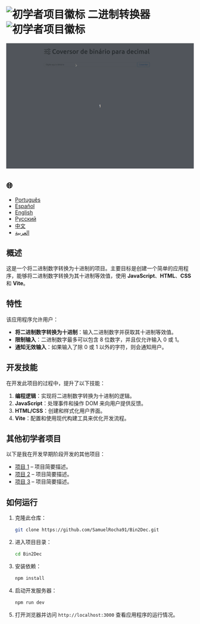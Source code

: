 # ![初学者项目徽标](https://img.icons8.com/emoji/48/000000/star-emoji.png) 二进制转换器 ![初学者项目徽标](https://img.icons8.com/emoji/48/000000/star-emoji.png)

![演示](./gifs/conversor.gif)

<h2>🌐</h2>
<ul>
  <li><a href="https://github.com/SamuelRocha91/Bin2Dec" target="_blank">Português</a></li>
  <li><a href="https://github.com/SamuelRocha91/Bin2Dec/blob/main/README_es.md" target="_blank">Español</a></li>
  <li><a href="https://github.com/SamuelRocha91/Bin2Dec/blob/main/README_en.md" target="_blank">English</a></li>
  <li><a href="https://github.com/SamuelRocha91/Bin2Dec/blob/main/README_ru.md" target="_blank">Русский</a></li>
  <li><a href="https://github.com/SamuelRocha91/Bin2Dec/blob/main/README_ch.md" target="_blank">中文</a></li>
  <li><a href="https://github.com/SamuelRocha91/Bin2Dec/blob/main/README_ar.md" target="_blank">العربية</a></li>
</ul>

## 概述

这是一个将二进制数字转换为十进制的项目。主要目标是创建一个简单的应用程序，能够将二进制数字转换为其十进制等效值，使用 **JavaScript**、**HTML**、**CSS** 和 **Vite**。

## 特性

该应用程序允许用户：

- **将二进制数字转换为十进制**：输入二进制数字并获取其十进制等效值。
- **限制输入**：二进制数字最多可以包含 8 位数字，并且仅允许输入 0 或 1。
- **通知无效输入**：如果输入了除 0 或 1 以外的字符，则会通知用户。

## 开发技能

在开发此项目的过程中，提升了以下技能：

1. **编程逻辑**：实现将二进制数字转换为十进制的逻辑。
2. **JavaScript**：处理事件和操作 DOM 来向用户提供反馈。
3. **HTML/CSS**：创建和样式化用户界面。
4. **Vite**：配置和使用现代构建工具来优化开发流程。

## 其他初学者项目

以下是我在开发早期阶段开发的其他项目：

- [项目 1](#) – 项目简要描述。
- [项目 2](#) – 项目简要描述。
- [项目 3](#) – 项目简要描述。

## 如何运行

1. 克隆此仓库：
   ```bash
   git clone https://github.com/SamuelRocha91/Bin2Dec.git
   ```
2. 进入项目目录：
   ```bash
   cd Bin2Dec
   ```
3. 安装依赖：
   ```bash
   npm install
   ```
4. 启动开发服务器：
   ```bash
   npm run dev
   ```
5. 打开浏览器并访问 `http://localhost:3000` 查看应用程序的运行情况。
